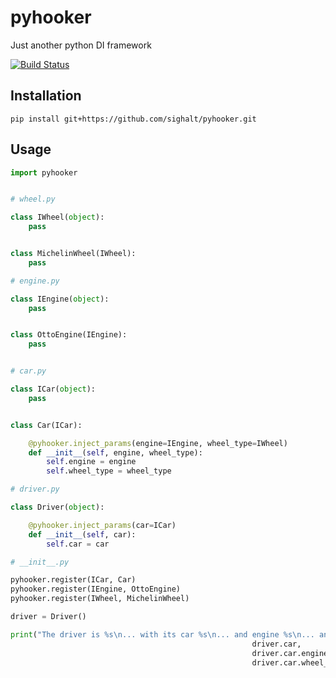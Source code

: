 # pyhooker
Just another python DI framework

[![Build Status](https://travis-ci.org/sighalt/pyhooker.svg?branch=master)](https://travis-ci.org/sighalt/pyhooker)

## Installation

```
pip install git+https://github.com/sighalt/pyhooker.git
```

## Usage

```python
import pyhooker


# wheel.py

class IWheel(object):
    pass


class MichelinWheel(IWheel):
    pass

# engine.py

class IEngine(object):
    pass


class OttoEngine(IEngine):
    pass


# car.py

class ICar(object):
    pass


class Car(ICar):

    @pyhooker.inject_params(engine=IEngine, wheel_type=IWheel)
    def __init__(self, engine, wheel_type):
        self.engine = engine
        self.wheel_type = wheel_type

# driver.py

class Driver(object):

    @pyhooker.inject_params(car=ICar)
    def __init__(self, car):
        self.car = car

# __init__.py

pyhooker.register(ICar, Car)
pyhooker.register(IEngine, OttoEngine)
pyhooker.register(IWheel, MichelinWheel)

driver = Driver()

print("The driver is %s\n... with its car %s\n... and engine %s\n... and wheel type %s" % (driver,
                                                      driver.car,
                                                      driver.car.engine,
                                                      driver.car.wheel_type))
```
